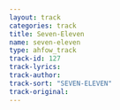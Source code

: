 ```yaml
---
layout: track
categories: track
title: Seven-Eleven
name: seven-eleven
type: ahfow_track
track-id: 127
track-lyrics: 
track-author: 
track-sort: "SEVEN-ELEVEN"
track-original: 
---
```

